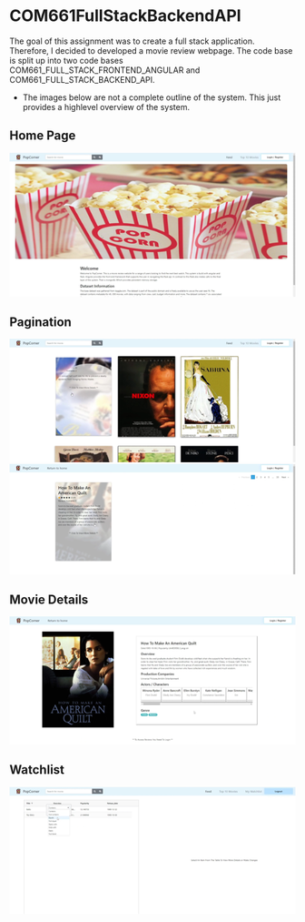 # COM661FullStackBackendAPI

The goal of this assignment was to create a full stack application. Therefore, I decided to developed a movie review webpage.
The code base is split up into two code bases COM661_FULL_STACK_FRONTEND_ANGULAR and COM661_FULL_STACK_BACKEND_API.

* The images below are not a complete outline of the system. This just provides a highlevel overview of the system.

## Home Page

![Home Page Image](./ReadMe-Imgs/home-page.png)

## Pagination

![Pagination One](./ReadMe-Imgs/pagination1.png)
![Pagination Two](./ReadMe-Imgs/pagination2.png)


## Movie Details

![Movie Details](./ReadMe-Imgs/details.png)

## Watchlist

![Watchlist](./ReadMe-Imgs/watchlist.png)
